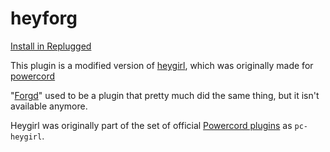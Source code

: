 # heyforg

[Install in Replugged](https://replugged.dev/install?url=spinfal/heyforg)

This plugin is a modified version of [heygirl](https://github.com/replugged-org/heygirl), which was originally made for [powercord](https://github.com/powercord-org)

"[Forgd](https://github.com/LandenStephenss/forgd)" used to be a plugin that pretty much did the same thing, but it isn't available anymore.

Heygirl was originally part of the set of official [Powercord plugins](https://github.com/powercord-org/powercord/tree/v2/src/Powercord/plugins) as `pc-heygirl`.
